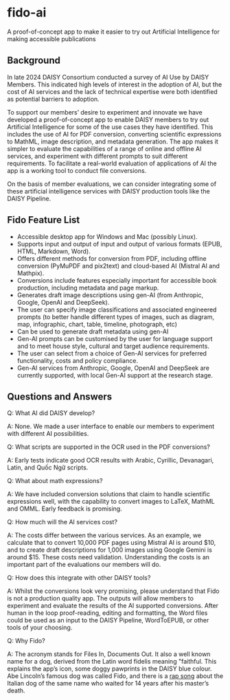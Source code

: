 # fido-ai
A proof-of-concept app to make it easier to try out Artificial Intelligence for making accessible publications

## Background
In late 2024 DAISY Consortium conducted a survey of AI Use by DAISY Members. This indicated high levels of interest in the adoption of AI, but the cost of AI services and the lack of technical expertise were both identified as potential barriers to adoption. 

To support our members’ desire to experiment and innovate we have developed a proof-of-concept app to enable DAISY members to try out Artificial Intelligence for some of the use cases they have identified. This includes the use of AI for PDF conversion, converting scientific expressions to MathML, image description, and metadata generation. The app makes it simpler to evaluate the capabilities of a range of online and offline AI services, and experiment with different prompts to suit different requirements. To facilitate a real-world evaluation of applications of AI the app is a working tool to conduct file conversions.

On the basis of member evaluations, we can consider integrating some of these artificial intelligence services with DAISY production tools like the DAISY Pipeline.

## Fido Feature List
-	Accessible desktop app for Windows and Mac (possibly Linux).
-	Supports input and output of input and output of various formats (EPUB, HTML, Markdown, Word).
-	Offers different methods for conversion from PDF, including offline conversion (PyMuPDF and pix2text) and cloud-based AI (Mistral AI and Mathpix).
-	Conversions include features especially important for accessible book production, including metadata and page markup.
-	Generates draft image descriptions using gen-AI (from Anthropic, Google, OpenAI and DeepSeek).
-	The user can specify image classifications and associated engineered prompts (to better handle different types of images, such as diagram, map, infographic, chart, table, timeline, photograph, etc)
-	Can be used to generate draft metadata using gen-AI
-	Gen-AI prompts can be customised by the user for language support and to meet house style, cultural and target audience requirements.
-	The user can select from a choice of Gen-AI services for preferred functionality, costs and policy compliance.
-	Gen-AI services from Anthropic, Google, OpenAI and DeepSeek are currently supported, with local Gen-AI support at the research stage.

## Questions and Answers
Q: What AI did DAISY develop?

A: None. We made a user interface to enable our members to experiment with different AI possibilities.

Q: What scripts are supported in the OCR used in the PDF conversions?

A: Early tests indicate good OCR results with Arabic, Cyrillic, Devanagari, Latin, and Quốc Ngữ scripts.

Q: What about math expressions?

A: We have included conversion solutions that claim to handle scientific expressions well, with the capability to convert images to LaTeX, MathML and OMML. Early feedback is promising.

Q: How much will the AI services cost?

A: The costs differ between the various services. As an example, we calculate that to convert 10,000 PDF pages using Mistral AI is around $10, and to create draft descriptions for 1,000 images using Google Gemini is around $15. These costs need validation. Understanding the costs is an important part of the evaluations our members will do.

Q: How does this integrate with other DAISY tools?

A: Whilst the conversions look very promising, please understand that Fido is not a production quality app. The outputs will allow members to experiment and evaluate the results of the AI supported conversions. After human in the loop proof-reading, editing and formatting, the Word files could be used as an input to the DAISY Pipeline, WordToEPUB, or other tools of your choosing.

Q: Why Fido?

A: The acronym stands for Files In, Documents Out. It also a well known name for a dog, derived from the Latin word fidelis meaning "faithful. This explains the app’s icon, some doggy pawprints in the DAISY blue colour. Abe Lincoln’s famous dog was called Fido, and there is a [rap song](https://youtu.be/E4GXQ3ZlDf4?si=OtxaB3peklX4Y1HX) about the Italian dog of the same name who waited for 14 years after his master’s death.
